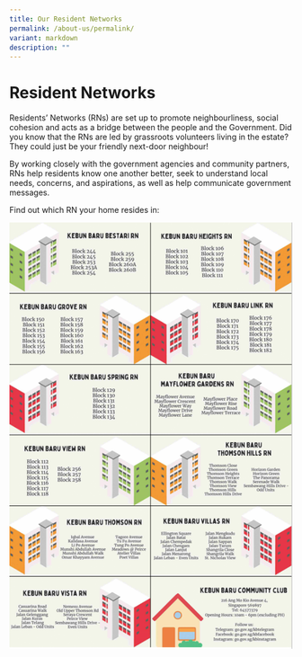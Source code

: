 ```yaml
---
title: Our Resident Networks
permalink: /about-us/permalink/
variant: markdown
description: ""
---
```

# **Resident Networks**

Residents’ Networks (RNs) are set up to promote neighbourliness, social cohesion and acts as a bridge between the people and the Government. Did you know that the RNs are led by grassroots volunteers living in the estate? They could just be your friendly next-door neighbour!

By working closely with the government agencies and community partners, RNs help residents know one another better, seek to understand local needs, concerns, and aspirations, as well as help communicate government messages.

Find out which RN your home resides in: 

![](/images/RN_Infographics_summary.PNG)